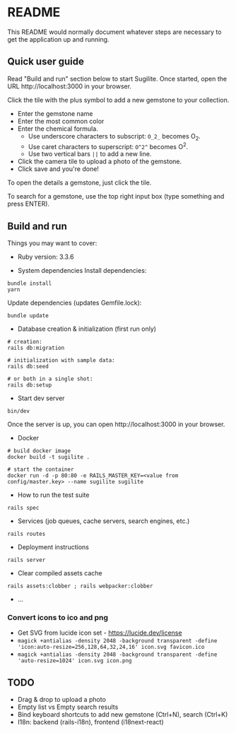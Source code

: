 # README

This README would normally document whatever steps are necessary to get the
application up and running.

## Quick user guide

Read "Build and run" section below to start Sugilite.
Once started, open the URL http://localhost:3000 in your browser.

Click the tile with the plus symbol to add a new gemstone to your collection.
 * Enter the gemstone name
 * Enter the most common color
 * Enter the chemical formula. 
   * Use underscore characters to subscript: `O_2_` becomes O<sub>2</sub>. 
   * Use caret characters to superscript: `O^2^` becomes O<sup>2</sup>. 
   * Use two vertical bars `||` to add a new line.
 * Click the camera tile to upload a photo of the gemstone.
 * Click save and you're done!

To open the details a gemstone, just click the tile.

To search for a gemstone, use the top right input box (type something and press ENTER).

## Build and run

Things you may want to cover:

* Ruby version: 3.3.6

* System dependencies
Install dependencies:
```shell
bundle install
yarn
```

Update dependencies (updates Gemfile.lock):
```shell
bundle update
```

* Database creation & initialization (first run only)
```shell
# creation:
rails db:migration

# initialization with sample data:
rails db:seed

# or both in a single shot:
rails db:setup
```
* Start dev server
```shell
bin/dev
```

Once the server is up, you can open http://localhost:3000 in your browser.

* Docker
```shell
# build docker image
docker build -t sugilite .

# start the container
docker run -d -p 80:80 -e RAILS_MASTER_KEY=<value from config/master.key> --name sugilite sugilite
```


* How to run the test suite
```shell
rails spec
```

* Services (job queues, cache servers, search engines, etc.)

```shell
rails routes
```

* Deployment instructions
```shell
rails server
```

* Clear compiled assets cache
```shell
rails assets:clobber ; rails webpacker:clobber
```


* ...

### Convert icons to ico and png
* Get SVG from lucide icon set - https://lucide.dev/license
* `magick +antialias -density 2048 -background transparent -define 'icon:auto-resize=256,128,64,32,24,16' icon.svg favicon.ico`
* `magick +antialias -density 2048 -background transparent -define 'auto-resize=1024' icon.svg icon.png`

## TODO
* Drag & drop to upload a photo
* Empty list vs Empty search results
* Bind keyboard shortcuts to add new gemstone (Ctrl+N), search (Ctrl+K)
* I18n: backend (rails-i18n), frontend (i18next-react)


